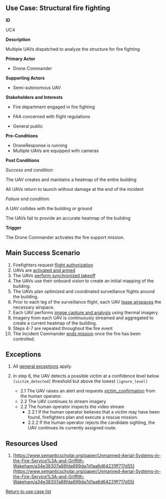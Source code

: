 ## Use Case: Structural fire fighting

**ID**

UC4

**Description**

Multiple UAVs dispatched to analyze the structure for fire fighting

**Primary Actor**

- Drone Commander

**Supporting Actors**

- Semi-autonomous UAV

**Stakeholders and Interests**

- Fire department engaged in fire fighting

- FAA concerned with flight regulations

- General public

**Pre-Conditions**

- DroneResponse is running
- Multiple UAVs are equipped with cameras

**Post Conditions**

_Success end condition:_

The UAV creates and maintains a heatmap of the entire building

All UAVs return to launch without damage at the end of the incident

_Failure end condition:_

A UAV collides with the building or ground

The UAVs fail to provide an accurate heatmap of the building 


**Trigger**

The Drone Commander activates the fire support mission.

## Main Success Scenario

1. Firefighters request [flight authorization](../supporting/FlightAuthorization.md)
2. UAVs are [activated and armed](../supporting/ActivateAndArm.md)
3. The UAVs [perform synchronized takeoff](../supporting/SynchronizedTakeoff.md)
4. The UAVs use their onboard vision to create an initial mapping of the building.
5. The UAVs plan optimized and coordinated surveillance flights around the building.
6. Prior to each leg of the surveillance flight, each UAV [lease airspaces](../supporting/LeaseAirspace.md) the necessary airspace.
7. Each UAV performs [image capture and analysis](../supporting/ImageCaptureAndAnalysis.md) using thermal imagery.
8. Imagery from each UAV is continuously streamed and aggregated to create a current heatmap of the building.
9. Steps 4-7 are repeated throughout the fire event
10. The Incident Commander [ends mission](../supporting/EndMission.md) once the fire has been controlled.

## Exceptions

1. All [general exceptions](../../README.md#GeneralExceptions) apply.

2. In step 6, the UAV detects a possible victim at a confidence level below `[victim_detected]` threshold but above the lowest `[ignore_level]`
   * 2.1 The UAV raises an alert and requests [victim_confirmation](../supporting/VictimConfirmation.md) from the human operator.
   * 2.2 The UAV continues to stream imagery
   * 2.2 The human operator inspects the video stream
      * 2.2.1 If the human operator believes that a victim may have been found, firefighters plan and execute a rescue mission.
      * 2.2.2 If the human operator rejects the candidate sighting, the UAV continues its currently assigned route.

## Resources Used

1. [https://www.semanticscholar.org/paper/Unmanned-Aerial-Systems-in-the-Fire-Service%3A-and-Griffith-Wakeham/a34e38307a88fda699da7d1aa6d64231ff717d55](https://www.semanticscholar.org/paper/Unmanned-Aerial-Systems-in-the-Fire-Service%3A-and-Griffith-Wakeham/a34e38307a88fda699da7d1aa6d64231ff717d55)

[Return to use case list](../../README.md)
